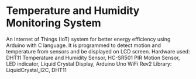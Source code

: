 # Temperature and Humidity Monitoring System
An Internet of Things (IoT) system for better energy efficiency using Arduino with C language. 
It is programmed to detect motion and temperature from sensors and be displayed on LCD screen. 
Hardware used: DHT11 Temperature and Humidity Sensor, HC-SR501 PIR Motion Sensor, LED indicator, 
Liquid Crystal Display, Arduino Uno WiFi Rev2
Library: LiquidCrystal_I2C, DHT11
